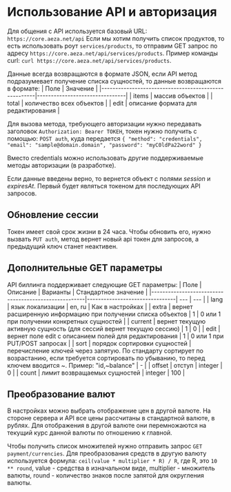 # Использование API и авторизация

Для общения с API используется базовый URL:
```https://core.aeza.net/api```
Если мы хотим получить список продуктов, то есть использовать роут ```services/products```, то отправим GET запрос по адресу ```https://core.aeza.net/api/services/products```. Пример команды curl:
```curl https://core.aeza.net/api/services/products```.

Данные всегда возвращаются в формате JSON, если API метод подразумевает получение списка сущностей, то данные возвращаются в формате:
| Поле | Значение |
|------------------------------------------------------|--------------------------------|
| items | массив объектов |
| total | количество всех объектов |
| edit | описание формата для редактирования |

Для вызова метода, требующего авторизации нужно передавать заголовок ```Authorization: Bearer ТОКЕН```, токен нужно получить с помощью:
```POST auth```, куда передается ```{
"method": "credentials",
"email": "sample@domain.domain",
"password": "myC0ldPa22word"
}```

Вместо credentials можно использовать другие поддерживаемые методы авторизации (в разработке).

Если данные введены верно, то вернется объект с полями *session* и *expiresAt*. Первый будет являться токеном для последующих API запросов.

## Обновление сессии
Токен имеет свой срок жизни в 24 часа. Чтобы обновить его, нужно вызвать ```PUT auth```, метод вернет новый api токен для запросов, а предыдущий ключ станет неактивен.

## Дополнительные GET параметры
API биллинга поддерживает следующие GET параметры:
| Поле | Описание | Варианты | Стандартное значение |
|------------------------------------------------------|--------------------------------| --- | --- |
| lang | язык локализации | en, ru | Как в настройках |
| extra | вернет расширенную информацию при получении списка объектов | 1 | 0 или 1 при получении конкретных сущностей |
| current | вернет текущую активную сущность (для сессий вернет текущую сессию) | 1 | 0 |
| edit | вернет поле edit с описанием полей для редактирования | 1 | 0 или 1 при PUT/POST запросах |
| sort | порядок сортировки сущностей | перечисление ключей через запятую. По стандарту сортирует по возрастанию, если требуется сортировать по убыванию, то перед ключем вводится ~. Пример: "id,~balance" | - |
| offset | отступ | integer | 0 |
| count | лимит возвращаемых сущностей | integer | 100 |

## Преобразование валют
В настройках можно выбрать отображение цен в другой валюте. На стороне сервера и API все цены рассчитаны в стандартной валюте, в рублях. Для отображения в другой валюте они перемножаются на текущий курс данной валюты по отношению к главной.

Чтобы получить список множителей нужно отправить запрос ```GET payment/currencies```. Для преобразования средств в другую валюту используется формула: ```ceil(value * multiplier * R) / R```, где R, это ```10 ** round```, value - средства в изначальном виде, multiplier - множитель валюты, round - количество знаков после запятой для округления валюты.
